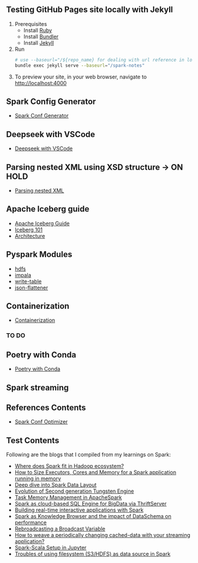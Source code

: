 ## Testing GitHub Pages site locally with Jekyll
1. Prerequisites
    - Install [Ruby](https://www.ruby-lang.org/en/documentation/installation/)
    - Install [Bundler](https://bundler.io/)
    - Install [Jekyll](https://jekyllrb.com/docs/installation/)
2. Run
    ```bash
    # use --baseurl="/${repo_name} for dealing with url reference in local mode and production mode
    bundle exec jekyll serve --baseurl="/spark-notes"
    ```
3. To preview your site, in your web browser, navigate to [http://localhost:4000](http://localhost:4000)

## Spark Config Generator
- [Spark Conf Generator](../spark-notes/spark-conf-generator)

## Deepseek with VSCode
- [Deepseek with VSCode](../spark-notes/deepseek-with-vscode)

## Parsing nested XML using XSD structure -> ON HOLD
- [Parsing nested XML](../spark-notes/parsing-nested-xml)

## Apache Iceberg guide
- [Apache Iceberg Guide](../spark-notes/apache-iceberg-guide)
- [Iceberg 101](https://www.dremio.com/blog/apache-iceberg-101-your-guide-to-learning-apache-iceberg-concepts-and-practices/)
- [Architecture](https://www.dremio.com/resources/guides/apache-iceberg-an-architectural-look-under-the-covers/)

## Pyspark Modules
- [hdfs](../spark-notes/pyspark-modules-hdfs)
- [impala](../spark-notes/pyspark-modules-impala)
- [write-table](../spark-notes/pyspark-modules-write-table)
- [json-flattener](../spark-notes/pyspark-modules-json-flattener)

## Containerization
- [Containerization](../spark-notes/containerization)

### TO DO

## Poetry with Conda
- [Poetry with Conda](https://michhar.github.io/2023-07-poetry-with-conda/)

## Spark streaming

## References Contents
- [Spark Conf Optimizer](https://sparkconfigoptimizer.com/)

## Test Contents
Following are the blogs that I compiled from my learnings on Spark:
- [Where does Spark fit in Hadoop ecosystem?](https://spoddutur.github.io/spark-notes/hadoop-map-reduce-vs-spark)
- [How to Size Executors, Cores and Memory for a Spark application running in memory](https://spoddutur.github.io/spark-notes/distribution_of_executors_cores_and_memory_for_spark_application)
- [Deep dive into Spark Data Layout](https://spoddutur.github.io/spark-notes/deep_dive_into_storage_formats)
- [Evolution of Second generation Tungsten Engine](https://spoddutur.github.io/spark-notes/second_generation_tungsten_engine)
- [Task Memory Management in ApacheSpark](https://spoddutur.github.io/spark-notes/task_memory_management_in_spark)
- [Spark as cloud-based SQL Engine for BigData via ThriftServer](https://spoddutur.github.io/spark-notes/spark-as-cloud-based-sql-engine-via-thrift-server)
- [Building real-time interactive applications with Spark](https://spoddutur.github.io/spark-notes/build-real-time-interations-with-spark)
- [Spark as Knowledge Browser and the impact of DataSchema on performance](https://spoddutur.github.io/spark-notes/knowledge-browser)
- [Rebroadcasting a Broadcast Variable](https://spoddutur.github.io/spark-notes/rebroadcast_a_broadcast_variable)
- [How to weave a periodically changing cached-data with your streaming application?](https://spoddutur.github.io/spark-notes/weaving_a_changing_broadcast_variable)
- [Spark-Scala Setup in Jupyter](https://spoddutur.github.io/spark-notes/jupyter-spark-setup)
- [Troubles of using filesystem (S3/HDFS) as data source in Spark](https://spoddutur.github.io/spark-notes/s3-filesystem-as-datasource-in-spark)